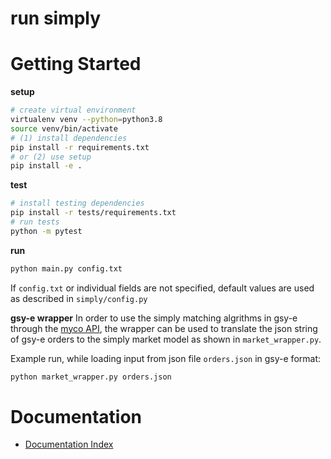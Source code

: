 run simply
==========
# Getting Started
**setup**
```sh
# create virtual environment
virtualenv venv --python=python3.8
source venv/bin/activate
# (1) install dependencies
pip install -r requirements.txt
# or (2) use setup
pip install -e .
```

**test**
```sh
# install testing dependencies
pip install -r tests/requirements.txt
# run tests
python -m pytest
```

**run**
```sh
python main.py config.txt
```
If `config.txt` or individual fields are not specified, default values are used as described in `simply/config.py`

**gsy-e wrapper**
In order to use the simply matching algrithms in gsy-e through the [myco API](https://github.com/gridsingularity/gsy-myco-sdk), the wrapper can be used to translate the json string of gsy-e orders to the simply market model as shown in `market_wrapper.py`.

Example run, while loading input from json file `orders.json` in gsy-e format:
```sh
python market_wrapper.py orders.json
```
Documentation
=============
- [Documentation Index](https://simply.readthedocs.io/en/latest/)
